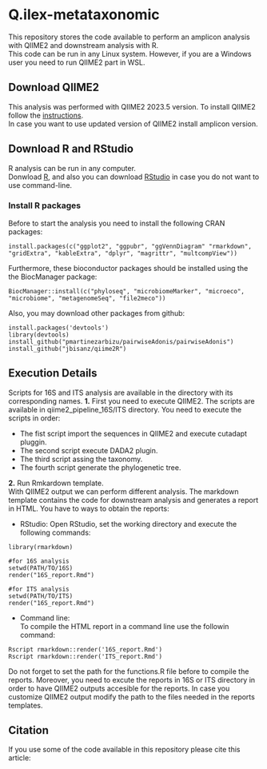 # Q.ilex-metataxonomic

This repository stores the code available to perform an amplicon analysis with QIIME2 and downstream analysis with R.  
This code can be run in any Linux system. However, if you are a Windows user you need to run QIIME2 part in WSL.  
  
## Download QIIME2  
This analysis was performed with QIIME2 2023.5 version. To install QIIME2 follow the [instructions](https://docs.qiime2.org/2023.5/install/index.html).  
In case you want to use updated version of QIIME2 install amplicon version.  

## Download R and RStudio  
R analysis can be run in any computer.  
Donwload [R](https://cran.r-project.org/bin/windows/base/), and also you can download [RStudio](https://posit.co/download/rstudio-desktop/) in case you do not want to use command-line.  
  
### Install R packages  
Before to start the analysis you need to install the following CRAN packages:  

```{r }
install.packages(c("ggplot2", "ggpubr", "ggVennDiagram" "rmarkdown", "gridExtra", "kableExtra", "dplyr", "magrittr", "multcompView"))
``` 
  
Furthermore, these bioconductor packages should be installed using the the BiocManager package:  

```{r }
BiocManager::install(c("phyloseq", "microbiomeMarker", "microeco", "microbiome", "metagenomeSeq", "file2meco"))
```
  
Also, you may download other packages from github:  
  
```{r }
install.packages('devtools')
library(devtools)
install_github("pmartinezarbizu/pairwiseAdonis/pairwiseAdonis")
install_github("jbisanz/qiime2R")
```

## Execution Details  
Scripts for 16S and ITS analysis are available in the directory with its corresponding names. 
**1.** First you need to execute QIIME2. The scripts are available in qiime2_pipeline_16S/ITS directory. You need to execute the scripts in order:  
- The fist script import the sequences in QIIME2 and execute cutadapt pluggin.  
- The second script execute DADA2 plugin.  
- The third script assing the taxonomy.  
- The fourth script generate the phylogenetic tree.  
  
**2.** Run Rmkardown template.  
With QIIME2 output we can perform different analysis. The markdown template contains the code for downstream analysis and generates a report in HTML. You have to ways to obtain the reports:   
- RStudio:
Open RStudio, set the working directory and execute the following commands:  
  
```{r}
library(rmarkdown)

#for 16S analysis
setwd(PATH/TO/16S)
render("16S_report.Rmd")

#for ITS analysis
setwd(PATH/TO/ITS)
render("16S_report.Rmd")
```

- Command line:  
To compile the HTML report in a command line use the followin command:

```{bash }
Rscript rmarkdown::render('16S_report.Rmd')
Rscript rmarkdown::render('ITS_report.Rmd')
```

Do not forget to set the path for the functions.R file before to compile the reports. Moreover, you need to excute the reports in 16S or ITS directory in order to have QIIME2 outputs accesible for the reports. In case you customize QIIME2 output modify the path to the files needed in the reports templates.  
  
## Citation

If you use some of the code available in this repository please cite this article:
